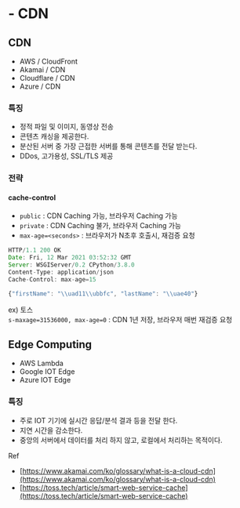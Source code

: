# - CDN

## CDN

* AWS / CloudFront
* Akamai / CDN
* Cloudflare / CDN
* Azure / CDN

### 특징

* 정적 파일 및 이미지, 동영상 전송
* 콘텐츠 캐싱을 제공한다.
* 분산된 서버 중 가장 근접한 서버를 통해 콘텐츠를 전달 받는다.
* DDos, 고가용성, SSL/TLS 제공

### 전략

#### cache-control

* `public` : CDN Caching 가능, 브라우저 Caching 가능
* `private` : CDN Caching 불가, 브라우저 Caching 가능
* `max-age=<seconds>` : 브라우저가 N초후 호출시, 재검증 요청

```jsx
HTTP/1.1 200 OK 
Date: Fri, 12 Mar 2021 03:52:32 GMT 
Server: WSGIServer/0.2 CPython/3.8.0 
Content-Type: application/json 
Cache-Control: max-age=15 

{"firstName": "\\uad11\\ubbfc", "lastName": "\\uae40"} 
```

ex) 토스 \
&#x20;      `s-maxage=31536000, max-age=0`  : CDN 1년 저장, 브라우저 매번 재검증 요청

## Edge Computing

* AWS Lambda
* Google IOT Edge
* Azure IOT Edge

### 특징

* 주로 IOT 기기에 실시간 응답/분석 결과 등을 전달 한다.
* 지연 시간을 감소한다.
* 중앙의 서버에서 데이터를 처리 하지 않고, 로컬에서 처리하는 목적이다.

Ref&#x20;

* [https://www.akamai.com/ko/glossary/what-is-a-cloud-cdn](https://www.akamai.com/ko/glossary/what-is-a-cloud-cdn)
* [https://toss.tech/article/smart-web-service-cache](https://toss.tech/article/smart-web-service-cache)
